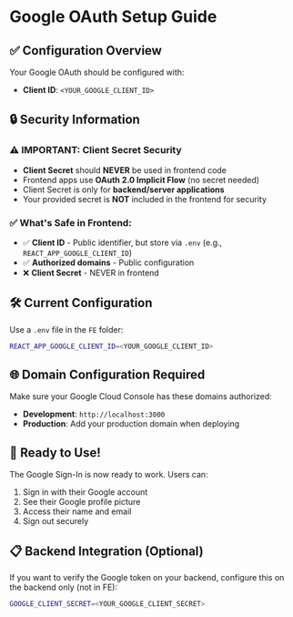 # Google OAuth Setup Guide

## ✅ Configuration Overview

Your Google OAuth should be configured with:
- **Client ID**: `<YOUR_GOOGLE_CLIENT_ID>`

## 🔒 Security Information

### ⚠️ IMPORTANT: Client Secret Security
- **Client Secret** should **NEVER** be used in frontend code
- Frontend apps use **OAuth 2.0 Implicit Flow** (no secret needed)
- Client Secret is only for **backend/server applications**
- Your provided secret is **NOT** included in the frontend for security

### ✅ What's Safe in Frontend:
- ✅ **Client ID** - Public identifier, but store via `.env` (e.g., `REACT_APP_GOOGLE_CLIENT_ID`)
- ✅ **Authorized domains** - Public configuration
- ❌ **Client Secret** - NEVER in frontend

## 🛠️ Current Configuration

Use a `.env` file in the `FE` folder:
```bash
REACT_APP_GOOGLE_CLIENT_ID=<YOUR_GOOGLE_CLIENT_ID>
```

## 🌐 Domain Configuration Required

Make sure your Google Cloud Console has these domains authorized:
- **Development**: `http://localhost:3000`
- **Production**: Add your production domain when deploying

## 🚀 Ready to Use!

The Google Sign-In is now ready to work. Users can:
1. Sign in with their Google account
2. See their Google profile picture
3. Access their name and email
4. Sign out securely

## 📋 Backend Integration (Optional)

If you want to verify the Google token on your backend, configure this on the backend only (not in FE):
```bash
GOOGLE_CLIENT_SECRET=<YOUR_GOOGLE_CLIENT_SECRET>
``` 